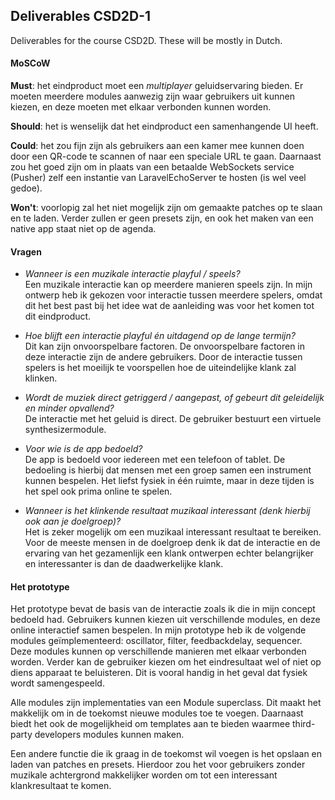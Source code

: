 ## Deliverables CSD2D-1
Deliverables for the course CSD2D. These will be mostly in Dutch.

#### MoSCoW
**Must**: het eindproduct moet een _multiplayer_ geluidservaring bieden. Er moeten meerdere modules aanwezig zijn waar gebruikers uit kunnen kiezen, en deze moeten met elkaar verbonden kunnen worden.

**Should**: het is wenselijk dat het eindproduct een samenhangende UI heeft.

**Could**: het zou fijn zijn als gebruikers aan een kamer mee kunnen doen door een QR-code te scannen of naar een speciale URL te gaan. Daarnaast zou het goed zijn om in plaats van een betaalde WebSockets service (Pusher) zelf een instantie van LaravelEchoServer te hosten (is wel veel gedoe).

**Won't**: voorlopig zal het niet mogelijk zijn om gemaakte patches op te slaan en te laden. Verder zullen er geen presets zijn, en ook het maken van een native app staat niet op de agenda.


#### Vragen
- _Wanneer is een muzikale interactie playful / speels?_<br>
    Een muzikale interactie kan op meerdere manieren speels zijn. In mijn ontwerp heb ik gekozen voor interactie tussen meerdere spelers, omdat dit het best past bij het idee wat de aanleiding was voor het komen tot dit eindproduct.
    
- _Hoe blijft een interactie playful én uitdagend op de lange termijn?_<br>
    Dit kan zijn onvoorspelbare factoren. De onvoorspelbare factoren in deze interactie zijn de andere gebruikers. Door de interactie tussen spelers is het moeilijk te voorspellen hoe de uiteindelijke klank zal klinken.
    
- _Wordt de muziek direct getriggerd / aangepast, of gebeurt dit geleidelijk en minder opvallend?_<br>
    De interactie met het geluid is direct. De gebruiker bestuurt een virtuele synthesizermodule.
    
- _Voor wie is de app bedoeld?_<br>
    De app is bedoeld voor iedereen met een telefoon of tablet. De bedoeling is hierbij dat mensen met een groep samen een instrument kunnen bespelen. Het liefst fysiek in één ruimte, maar in deze tijden is het spel ook prima online te spelen.
    
- _Wanneer is het klinkende resultaat muzikaal interessant (denk hierbij ook aan je doelgroep)?_<br>
    Het is zeker mogelijk om een muzikaal interessant resultaat te bereiken. Voor de meeste mensen in de doelgroep denk ik dat de interactie en de ervaring van het gezamenlijk een klank ontwerpen echter belangrijker en interessanter is dan de daadwerkelijke klank.

#### Het prototype
Het prototype bevat de basis van de interactie zoals ik die in mijn concept bedoeld had. Gebruikers kunnen kiezen uit verschillende modules, en deze online interactief samen bespelen. In mijn prototype heb ik de volgende modules geïmplementeerd: oscillator, filter, feedbackdelay, sequencer. Deze modules kunnen op verschillende manieren met elkaar verbonden worden. Verder kan de gebruiker kiezen om het eindresultaat wel of niet op diens apparaat te beluisteren. Dit is vooral handig in het geval dat fysiek wordt samengespeeld.

Alle modules zijn implementaties van een Module superclass. Dit maakt het makkelijk om in de toekomst nieuwe modules toe te voegen. Daarnaast biedt het ook de mogelijkheid om templates aan te bieden waarmee third-party developers modules kunnen maken.

Een andere functie die ik graag in de toekomst wil voegen is het opslaan en laden van patches en presets. Hierdoor zou het voor gebruikers zonder muzikale achtergrond makkelijker worden om tot een interessant klankresultaat te komen.